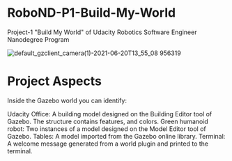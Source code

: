 # RoboND-P1-Build-My-World
Project-1 "Build My World" of Udacity Robotics Software Engineer Nanodegree Program

![default_gzclient_camera(1)-2021-06-20T13_55_08 956319](https://user-images.githubusercontent.com/47191401/122677275-f698fc00-d1e1-11eb-85a3-45a5e442758e.jpg)

# Project Aspects
Inside the Gazebo world you can identify:

Udacity Office: A building model designed on the Building Editor tool of Gazebo. The structure contains features, and colors.
Green humanoid robot: Two instances of a model designed on the Model Editor tool of Gazebo.
Tables: A model imported from the Gazebo online library.
Terminal: A welcome message generated from a world plugin and printed to the terminal.
